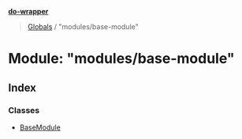 **[do-wrapper](../README.md)**

> [Globals](../globals.md) / "modules/base-module"

# Module: "modules/base-module"

## Index

### Classes

* [BaseModule](../classes/_modules_base_module_.basemodule.md)
